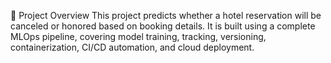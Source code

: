 📍 Project Overview
This project predicts whether a hotel reservation will be canceled or honored based on booking details.
It is built using a complete MLOps pipeline, covering model training, tracking, versioning, containerization, CI/CD automation, and cloud deployment.
